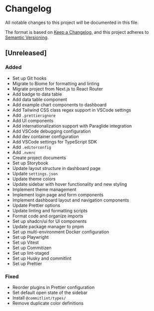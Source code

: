 # Changelog

All notable changes to this project will be documented in this file.

The format is based on [Keep a Changelog](https://keepachangelog.com/en/1.1.0/),
and this project adheres to [Semantic Versioning](https://semver.org/spec/v2.0.0.html).

## [Unreleased]

### Added

- Set up Git hooks
- Migrate to Biome for formatting and linting
- Migrate project from Next.js to React Router
- Add badge to data table
- Add data table component
- Add example chart components to dashboard
- Add Tailwind CSS class regex support in VSCode settings
- Add `.prettierignore`
- Add UI components
- Add internationalization support with Paraglide integration
- Add VSCode debugging configuration
- Add dev container configuration
- Add VSCode settings for TypeScript SDK
- Add `.editorconfig`
- Add `.nvmrc`
- Create project documents
- Set up Storybook
- Update layout structure in dashboard page
- Update `settings.json`
- Update theme colors
- Update sidebar with hover functionality and new styling
- Implement theme management
- Implement login page and form components
- Implement dashboard layout and navigation components
- Update Prettier options
- Update linting and formatting scripts
- Format code and organize imports
- Set up shadcn/ui for UI components
- Update package manager to pnpm
- Set up multi-environment Docker configuration
- Set up Playwright
- Set up Vitest
- Set up Commitizen
- Set up lint-staged
- Set up Husky and commitlint
- Set up Prettier

### Fixed

- Reorder plugins in Prettier configuration
- Set default open state of the sidebar
- Install `@commitlint/types/`
- Remove duplicate color definitions
